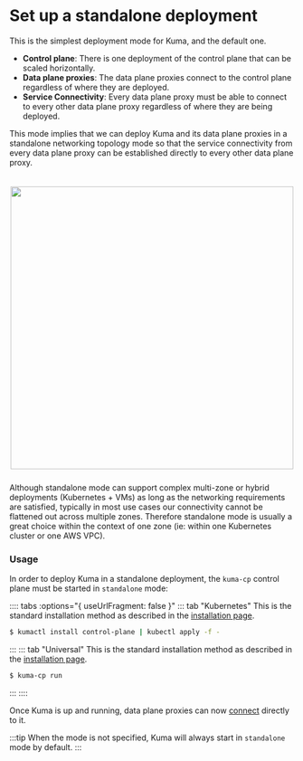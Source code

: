 # Set up a standalone deployment

This is the simplest deployment mode for Kuma, and the default one.

* **Control plane**: There is one deployment of the control plane that can be scaled horizontally.
* **Data plane proxies**: The data plane proxies connect to the control plane regardless of where they are deployed.
* **Service Connectivity**: Every data plane proxy must be able to connect to every other data plane proxy regardless of where they are being deployed.

This mode implies that we can deploy Kuma and its data plane proxies in a standalone networking topology mode so that the service connectivity from every data plane proxy can be established directly to every other data plane proxy.

<center>
<img src="/images/docs/0.6.0/flat-diagram.png" alt="" style="width: 500px; padding-top: 20px; padding-bottom: 10px;"/>
</center>

Although standalone mode can support complex multi-zone or hybrid deployments (Kubernetes + VMs) as long as the networking requirements are satisfied, typically in most use cases our connectivity cannot be flattened out across multiple zones. Therefore standalone mode is usually a great choice within the context of one zone (ie: within one Kubernetes cluster or one AWS VPC).

### Usage

In order to deploy Kuma in a standalone deployment, the `kuma-cp` control plane must be started in `standalone` mode:

:::: tabs :options="{ useUrlFragment: false }"
::: tab "Kubernetes"
This is the standard installation method as described in the [installation page](/install).
```sh
$ kumactl install control-plane | kubectl apply -f -
```
:::
::: tab "Universal"
This is the standard installation method as described in the [installation page](/install).
```sh
$ kuma-cp run
```
:::
::::

Once Kuma is up and running, data plane proxies can now [connect](/docs/1.2.1/documentation/dps-and-data-model) directly to it. 

:::tip
When the mode is not specified, Kuma will always start in `standalone` mode by default.
:::

